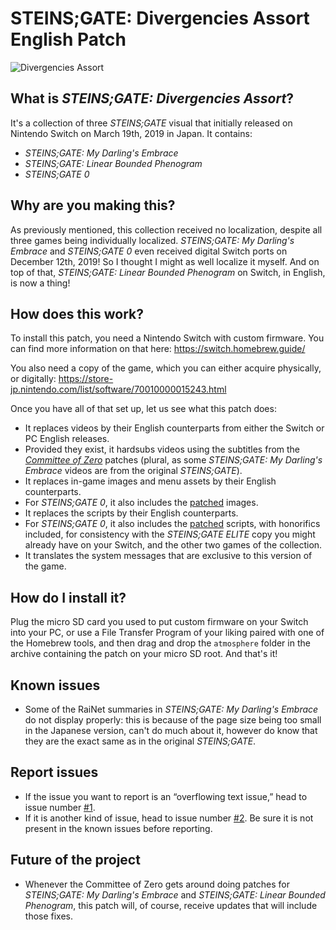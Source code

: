 # STEINS;GATE: Divergencies Assort English Patch

![Divergencies Assort](https://user-images.githubusercontent.com/68027106/146678063-cb9c5bd8-a121-41e7-9728-6a56dc4f8b84.png)

## What is *STEINS;GATE: Divergencies Assort*?

It's a collection of three *STEINS;GATE* visual that initially released on Nintendo Switch on March 19th, 2019 in Japan. It contains:
* *STEINS;GATE: My Darling's Embrace*
* *STEINS;GATE: Linear Bounded Phenogram*
* *STEINS;GATE 0*

## Why are you making this?

As previously mentioned, this collection received no localization, despite all three games being individually localized. *STEINS;GATE: My Darling's Embrace* and *STEINS;GATE 0* even received digital Switch ports on December 12th, 2019! So I thought I might as well localize it myself. And on top of that, *STEINS;GATE: Linear Bounded Phenogram* on Switch, in English, is now a thing!

## How does this work?

To install this patch, you need a Nintendo Switch with custom firmware. You can find more information on that here:
https://switch.homebrew.guide/

You also need a copy of the game, which you can either acquire physically, or digitally:
https://store-jp.nintendo.com/list/software/70010000015243.html

Once you have all of that set up, let us see what this patch does:
* It replaces videos by their English counterparts from either the Switch or PC English releases.
* Provided they exist, it hardsubs videos using the subtitles from the *[Committee of Zero](https://sonome.dareno.me/projects/)* patches (plural, as some *STEINS;GATE: My Darling's Embrace* videos are from the original *STEINS;GATE*).
* It replaces in-game images and menu assets by their English counterparts.
* For *STEINS;GATE 0*, it also includes the [patched](https://sonome.dareno.me/projects/sg0-steam.html) images.
* It replaces the scripts by their English counterparts.
* For *STEINS;GATE 0*, it also includes the [patched](https://sonome.dareno.me/projects/sg0-steam.html) scripts, with honorifics included, for consistency with the *STEINS;GATE ELITE* copy you might already have on your Switch, and the other two games of the collection.
* It translates the system messages that are exclusive to this version of the game.

## How do I install it?

Plug the micro SD card you used to put custom firmware on your Switch into your PC, or use a File Transfer Program of your liking paired with one of the Homebrew tools, and then drag and drop the `atmosphere` folder in the archive containing the patch on your micro SD root. And that's it!

## Known issues

* Some of the RaiNet summaries in *STEINS;GATE: My Darling's Embrace* do not display properly: this is because of the page size being too small in the Japanese version, can't do much about it, however do know that they are the exact same as in the original *STEINS;GATE*.

## Report issues

* If the issue you want to report is an “overflowing text issue,” head to issue number [#1](https://github.com/Enorovan/sgda-patch/issues/1).
* If it is another kind of issue, head to issue number [#2](https://github.com/Enorovan/sgda-patch/issues/2). Be sure it is not present in the known issues before reporting.


## Future of the project

* Whenever the Committee of Zero gets around doing patches for *STEINS;GATE: My Darling's Embrace* and *STEINS;GATE: Linear Bounded Phenogram*, this patch will, of course, receive updates that will include those fixes.
